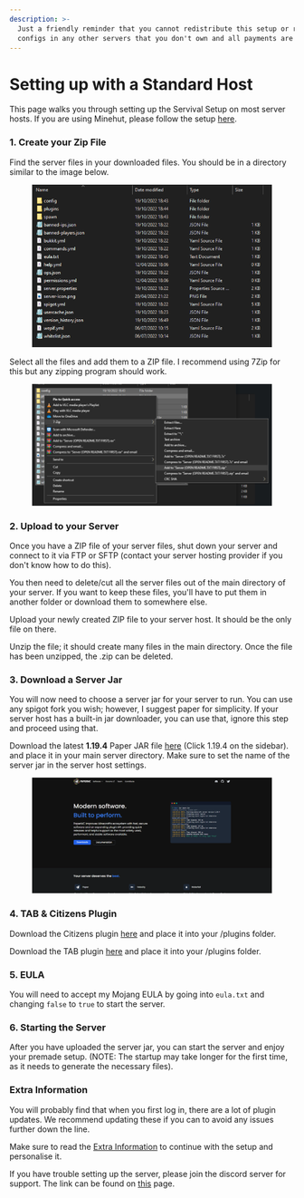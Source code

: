 ```yaml
---
description: >-
  Just a friendly reminder that you cannot redistribute this setup or re-use
  configs in any other servers that you don't own and all payments are final.
---
```


# Setting up with a Standard Host

This page walks you through setting up the Servival Setup on most server hosts. If you are using Minehut, please follow the setup [here](setting-up-with-minehut.md).

### 1. Create your Zip File

Find the server files in your downloaded files. You should be in a directory similar to the image below.

<figure><img src="../../.gitbook/assets/image (7).png" alt=""><figcaption></figcaption></figure>

Select all the files and add them to a ZIP file. I recommend using 7Zip for this but any zipping program should work.

<figure><img src="../../.gitbook/assets/image (16).png" alt=""><figcaption></figcaption></figure>

### 2. Upload to your Server

Once you have a ZIP file of your server files, shut down your server and connect to it via FTP or SFTP (contact your server hosting provider if you don't know how to do this).

You then need to delete/cut all the server files out of the main directory of your server. If you want to keep these files, you'll have to put them in another folder or download them to somewhere else.

Upload your newly created ZIP file to your server host. It should be the only file on there.

Unzip the file; it should create many files in the main directory. Once the file has been unzipped, the .zip can be deleted.

### 3. Download a Server Jar

You will now need to choose a server jar for your server to run. You can use any spigot fork you wish; however, I suggest paper for simplicity. If your server host has a built-in jar downloader, you can use that, ignore this step and proceed using that.

Download the latest **1.19.4** Paper JAR file [here](https://papermc.io/downloads/all) (Click 1.19.4 on the sidebar). and place it in your main server directory. Make sure to set the name of the server jar in the server host settings.

<figure><img src="../../.gitbook/assets/image (32).png" alt=""><figcaption></figcaption></figure>

### 4. TAB & Citizens Plugin

Download the Citizens plugin [here](https://ci.citizensnpcs.co/job/Citizens2/) and place it into your /plugins folder.

Download the TAB plugin [here](https://github.com/NEZNAMY/TAB/releases) and place it into your /plugins folder.

### 5. EULA

You will need to accept my Mojang EULA by going into `eula.txt` and changing `false` to `true` to start the server.

### 6. Starting the Server

After you have uploaded the server jar, you can start the server and enjoy your premade setup. (NOTE: The startup may take longer for the first time, as it needs to generate the necessary files).

### Extra Information

You will probably find that when you first log in, there are a lot of plugin updates. We recommend updating these if you can to avoid any issues further down the line.

Make sure to read the [Extra Information](../boxpvp-setup/extra-information.md) to continue with the setup and personalise it.

If you have trouble setting up the server, please join the discord server for support. The link can be found on [this](../../) page.




